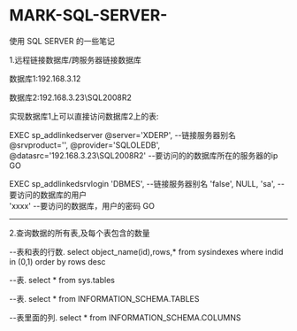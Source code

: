 # MARK-SQL-SERVER-
使用 SQL SERVER 的一些笔记

1.远程链接数据库/跨服务器链接数据库

数据库1:192.168.3.12

数据库2:192.168.3.23\SQL2008R2

实现数据库1上可以直接访问数据库2上的表:


 EXEC  sp_addlinkedserver
 @server='XDERP',   --链接服务器别名
 @srvproduct='',
 @provider='SQLOLEDB',
 @datasrc='192.168.3.23\SQL2008R2'  --要访问的的数据库所在的服务器的ip
 GO


 EXEC sp_addlinkedsrvlogin
 'DBMES',                  --链接服务器别名
 'false', 
  NULL,
 'sa',                     --要访问的数据库的用户              
 'xxxx'                    --要访问的数据库，用户的密码
  GO



***

2.查询数据的所有表,及每个表包含的数量


 --表和表的行数.
 select object_name(id),rows,* from sysindexes 
 where indid in (0,1)
 order by rows desc

 --表.
 select * from sys.tables

 --表.
 select * from INFORMATION_SCHEMA.TABLES

 --表里面的列.
 select * from INFORMATION_SCHEMA.COLUMNS



